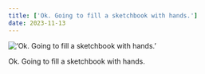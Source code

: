 ```yaml
---
title: ['Ok. Going to fill a sketchbook with hands.']
date: 2023-11-13
---
```


![‘Ok. Going to fill a sketchbook with hands.’](/231113_ok-going-to_counter.jpg)

Ok. Going to fill a sketchbook with hands.

